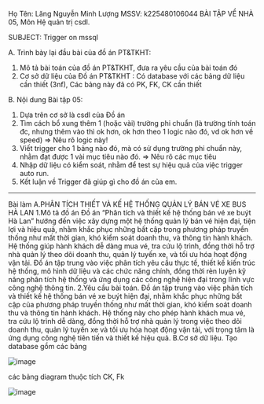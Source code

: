 Họ Tên: Lăng Nguyễn Minh Lượng MSSV: k225480106044
BÀI TẬP VỀ NHÀ 05, Môn Hệ quản trị csdl.

SUBJECT: Trigger on mssql

A. Trình bày lại đầu bài của đồ án PT&TKHT:
1. Mô tả bài toán của đồ án PT&TKHT, 
   đưa ra yêu cầu của bài toán đó
2. Cơ sở dữ liệu của Đồ án PT&TKHT :
   Có database với các bảng dữ liệu cần thiết (3nf),
   Các bảng này đã có PK, FK, CK cần thiết
 
B. Nội dung Bài tập 05:
1. Dựa trên cơ sở là csdl của Đồ án
2. Tìm cách bổ xung thêm 1 (hoặc vài) trường phi chuẩn
   (là trường tính toán đc, nhưng thêm vào thì ok hơn,
    ok hơn theo 1 logic nào đó, vd ok hơn về speed)
   => Nêu rõ logic này!
3. Viết trigger cho 1 bảng nào đó, 
   mà có sử dụng trường phi chuẩn này,
   nhằm đạt được 1 vài mục tiêu nào đó.
   => Nêu rõ các mục tiêu 
4. Nhập dữ liệu có kiểm soát, 
   nhằm để test sự hiệu quả của việc trigger auto run.
5. Kết luận về Trigger đã giúp gì cho đồ án của em.
------------------------------------------------------------------------------------------------------------------
Bài làm 
A.PHÂN TÍCH THIẾT VÀ KẾ HỆ THỐNG QUẢN LÝ BÁN VÉ XE BUS HÀ LAN
1.Mô tả đồ án
Đồ án “Phân tích và thiết kế hệ thống bán vé xe buýt Hà Lan” hướng đến việc xây dựng một hệ thống quản lý bán vé hiện đại, tiện lợi và hiệu quả, nhằm khắc phục những bất cập trong phương pháp truyền thống như mất thời gian, khó kiểm soát doanh thu, và thông tin hành khách. Hệ thống giúp hành khách dễ dàng mua vé, tra cứu lộ trình, đồng thời hỗ trợ nhà quản lý theo dõi doanh thu, quản lý tuyến xe, và tối ưu hóa hoạt động vận tải. Đồ án tập trung vào việc phân tích yêu cầu thực tế, thiết kế kiến trúc hệ thống, mô hình dữ liệu và các chức năng chính, đồng thời rèn luyện kỹ năng phân tích hệ thống và ứng dụng các công nghệ hiện đại trong lĩnh vực công nghệ thông tin.
2.Yêu cầu bài toán. 
Đồ án tập trung vào việc phân tích và thiết kế hệ thống bán vé xe buýt hiện đại, nhằm khắc phục những bất cập của phương pháp truyền thống như mất thời gian, khó kiểm soát doanh thu và thông tin hành khách. Hệ thống này cho phép hành khách mua vé, tra cứu lộ trình dễ dàng, đồng thời hỗ trợ nhà quản lý trong việc theo dõi doanh thu, quản lý tuyến xe và tối ưu hóa hoạt động vận tải, với trọng tâm là ứng dụng công nghệ tiên tiến và thiết kế hiệu quả.
B.Cơ sở dữ liệu.
Tạo database gồm các bảng 

![image](https://github.com/user-attachments/assets/cb1e1f41-7a60-4867-b6a6-d737cc70fd08)


các bảng diagram thuộc tích CK, Fk 


![image](https://github.com/user-attachments/assets/434d42aa-81d4-4e26-9917-d10284eec60f)


